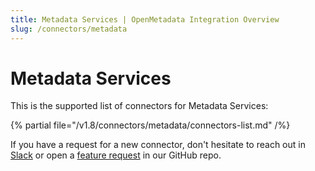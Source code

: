 ```yaml
---
title: Metadata Services | OpenMetadata Integration Overview
slug: /connectors/metadata
---
```


# Metadata Services

This is the supported list of connectors for Metadata Services:

{% partial file="/v1.8/connectors/metadata/connectors-list.md" /%}

If you have a request for a new connector, don't hesitate to reach out in [Slack](https://slack.open-metadata.org/) or
open a [feature request](https://github.com/open-metadata/OpenMetadata/issues/new/choose) in our GitHub repo.
